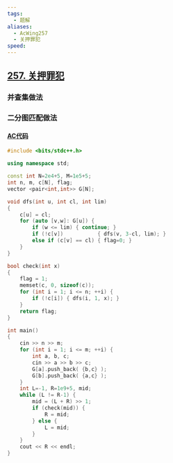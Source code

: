 ```yaml
---
tags:
  - 题解
aliases:
  - AcWing257
  - 关押罪犯
speed:
---
```

## [257. 关押罪犯](https://www.acwing.com/problem/content/259/)

### 并查集做法



### 二分图匹配做法

#### [AC代码](https://www.acwing.com/problem/content/submission/code_detail/36896272/)

```cpp
#include <bits/stdc++.h>

using namespace std;

const int N=2e4+5, M=1e5+5;
int n, m, c[N], flag;
vector <pair<int,int>> G[N];

void dfs(int u, int cl, int lim)
{
    c[u] = cl;
    for (auto [v,w]: G[u]) {
        if (w <= lim) { continue; }
        if (!c[v])           { dfs(v, 3-cl, lim); }
        else if (c[v] == cl) { flag=0; }
    }
}

bool check(int x)
{
    flag = 1;
    memset(c, 0, sizeof(c));
    for (int i = 1; i <= n; ++i) {
        if (!c[i]) { dfs(i, 1, x); }
    }
    return flag;
}

int main()
{
    cin >> n >> m;
    for (int i = 1; i <= m; ++i) {
        int a, b, c;
        cin >> a >> b >> c;
        G[a].push_back( {b,c} );
        G[b].push_back( {a,c} );
    }
    int L=-1, R=1e9+5, mid;
    while (L != R-1) {
        mid = (L + R) >> 1;
        if (check(mid)) {
            R = mid;
        } else {
            L = mid;
        }
    }
    cout << R << endl;
}
```
